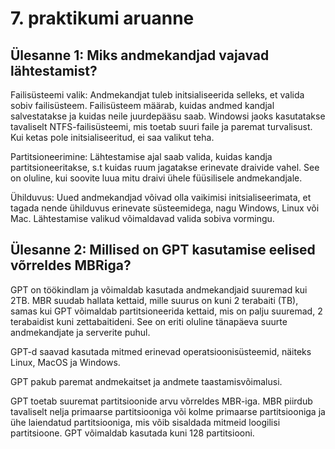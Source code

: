 # 7. praktikumi aruanne

## Ülesanne 1: Miks andmekandjad vajavad lähtestamist?
Failisüsteemi valik: Andmekandjat tuleb initsialiseerida selleks, et valida sobiv failisüsteem. Failisüsteem määrab, kuidas andmed kandjal salvestatakse ja kuidas neile juurdepääsu saab. Windowsi jaoks kasutatakse tavaliselt NTFS-failisüsteemi, mis toetab suuri faile ja paremat turvalisust. Kui ketas pole initsialiseeritud, ei saa valikut teha.

Partitsioneerimine: Lähtestamise ajal saab valida, kuidas kandja partitsioneeritakse, s.t kuidas ruum jagatakse erinevate draivide vahel. See on oluline, kui soovite luua mitu draivi ühele füüsilisele andmekandjale.

Ühilduvus: Uued andmekandjad võivad olla vaikimisi initsialiseerimata, et tagada nende ühilduvus erinevate süsteemidega, nagu Windows, Linux või Mac. Lähtestamise valikud võimaldavad valida sobiva vormingu.  

## Ülesanne 2: Millised on GPT kasutamise eelised võrreldes MBRiga?
GPT on töökindlam ja võimaldab kasutada andmekandjaid suuremad kui 2TB. MBR suudab hallata kettaid, mille suurus on kuni 2 terabaiti (TB), samas kui GPT võimaldab partitsioneerida kettaid, mis on palju suuremad, 2 terabaidist kuni zettabaitideni. See on eriti oluline tänapäeva suurte andmekandjate ja serverite puhul.

GPT-d saavad kasutada mitmed erinevad operatsioonisüsteemid, näiteks Linux, MacOS ja Windows.

GPT pakub paremat andmekaitset ja andmete taastamisvõimalusi.

GPT toetab suuremat partitsioonide arvu võrreldes MBR-iga. MBR piirdub tavaliselt nelja primaarse partitsiooniga või kolme primaarse partitsiooniga ja ühe laiendatud partitsiooniga, mis võib sisaldada mitmeid loogilisi partitsioone. GPT võimaldab kasutada kuni 128 partitsiooni.

